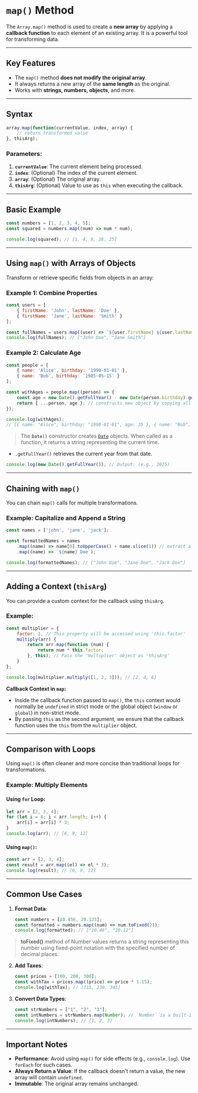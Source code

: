 # **`map()` Method**

The `Array.map()` method is used to create a **new array** by applying a **callback function** to each element of an existing array. It is a powerful tool for transforming data.

---

## **Key Features**
- The `map()` method **does not modify the original array**.
- It always returns a new array of the **same length** as the original.
- Works with **strings, numbers, objects**, and more.

---

## **Syntax**

```JavaScript
array.map(function(currentValue, index, array) {
    // return transformed value
}, thisArg);
```

### Parameters:
1. **`currentValue`**: The current element being processed.
2. **`index`**: (Optional) The index of the current element.
3. **`array`**: (Optional) The original array.
4. **`thisArg`**: (Optional) Value to use as `this` when executing the callback.

---

## **Basic Example**
```JavaScript
const numbers = [1, 2, 3, 4, 5];
const squared = numbers.map((num) => num * num);

console.log(squared); // [1, 4, 9, 16, 25]
```

---

## **Using `map()` with Arrays of Objects**
Transform or retrieve specific fields from objects in an array:

### Example 1: Combine Properties
```JavaScript
const users = [
    { firstName: 'John', lastName: 'Doe' },
    { firstName: 'Jane', lastName: 'Smith' }
];

const fullNames = users.map((user) => `${user.firstName} ${user.lastName}`);
console.log(fullNames); // ["John Doe", "Jane Smith"]
```

### Example 2: Calculate Age
```JavaScript
const people = [
    { name: 'Alice', birthday: '1990-01-01' },
    { name: 'Bob', birthday: '1985-05-15' }
];

const withAges = people.map((person) => {
    const age = new Date().getFullYear() - new Date(person.birthday).getFullYear(); // 2025 - 1990
    return { ...person, age }; // constructs new object by copying all existing properties and adds property age
});

console.log(withAges);
// [{ name: "Alice", birthday: "1990-01-01", age: 35 }, { name: "Bob", birthday: "1985-05-15", age: 40 }]
```

> The **`Date()`** constructor creates [`Date`](https://developer.mozilla.org/en-US/docs/Web/JavaScript/Reference/Global_Objects/Date) objects. When called as a function, it returns a string representing the current time.

- `.getFullYear()` retrieves the current year from that date.
```js
console.log(new Date().getFullYear()); // Output: (e.g., 2025)
```

---

## **Chaining with `map()`**
You can chain `map()` calls for multiple transformations.

### Example: Capitalize and Append a String
```JavaScript
const names = ['john', 'jane', 'jack'];

const formattedNames = names
    .map((name) => name[0].toUpperCase() + name.slice(1)) // extract all characters of the string 'name' starting from the second character (index 1)
    .map((name) => `${name} Doe`);

console.log(formattedNames); // ["John Doe", "Jane Doe", "Jack Doe"]
```

---

## **Adding a Context (`thisArg`)**
You can provide a custom context for the callback using `thisArg`.

### Example:
```JavaScript
const multiplier = {
    factor: 2, // This property will be accessed using 'this.factor'
    multiply(arr) {
        return arr.map(function (num) {
            return num * this.factor;
        }, this); // Pass the 'multiplier' object as 'thisArg'
    }
};

console.log(multiplier.multiply([1, 2, 3])); // [2, 4, 6]
```

**Callback Context in `map`:**

- Inside the callback function passed to `map()`, the `this` context would normally be `undefined` in strict mode or the global object (`window` or `global`) in non-strict mode.
- By passing `this` as the second argument, we ensure that the callback function uses the `this` from the `multiplier` object.
---

## **Comparison with Loops**
Using `map()` is often cleaner and more concise than traditional loops for transformations.

### Example: Multiply Elements
#### Using `for` Loop:
```JavaScript
let arr = [2, 3, 4];
for (let i = 0; i < arr.length; i++) {
    arr[i] = arr[i] * 3;
}
console.log(arr); // [6, 9, 12]
```

#### Using `map()`:
```JavaScript
const arr = [2, 3, 4];
const result = arr.map((el) => el * 3);
console.log(result); // [6, 9, 12]
```

---

## **Common Use Cases**
1. **Format Data**:
   ```JavaScript
   const numbers = [10.456, 20.123];
   const formatted = numbers.map((num) => num.toFixed(2));
   console.log(formatted); // ["10.46", "20.12"]
   ```
>  **toFixed()** method of Number values returns a string representing this number using fixed-point notation with the specified number of decimal places.

2. **Add Taxes**:
   ```JavaScript
   const prices = [100, 200, 300];
   const withTax = prices.map((price) => price * 1.15);
   console.log(withTax); // [115, 230, 345]
   ```

3. **Convert Data Types**:
   ```JavaScript
   const strNumbers = ["1", "2", "3"];
   const intNumbers = strNumbers.map(Number); // `Number` is a built-in  function that converts a value to a number.
   console.log(intNumbers); // [1, 2, 3]
   ```

---

## **Important Notes**
- **Performance**: Avoid using `map()` for side effects (e.g., `console.log`). Use `forEach` for such cases.
- **Always Return a Value**: If the callback doesn't return a value, the new array will contain `undefined`.
- **Immutable**: The original array remains unchanged.
